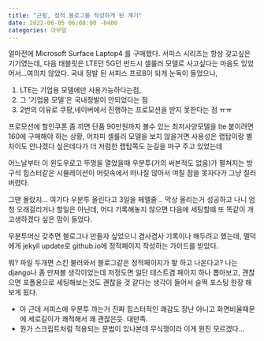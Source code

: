 ```yaml
---
title: "근황, 정적 블로그를 작성하게 된 계기"
date: 2022-06-05 06:08:00 -0400
categories: 아무말
---
```

얼마전에 Microsoft Surface Laptop4 를 구매했다.
서피스 시리즈는 항상 갖고싶은 기기였는데, 다음 태블릿은 LTE던 5G던 반드시 셀룰러 모델로 사고싶다는 마음도 있었어서...여의치 않았다.
국내 정발 된 서피스 프로8이 되게 눈독이 들었으나, 

 1. LTE는 기업용 모델에만 사용가능하다는점, 
 2. 그 '기업용 모델'은 국내정발이 안되었다는 점
 3. 2번의 이유로 쿠팡,네이버에서 진행하는 프로모션을 받지 못한다는 점 ㅠㅠ

프로모션에 할인쿠폰 좀 끼면 단품 90만원까지 볼수 있는 최저사양모델을 lte 붙이려면 160에 구매해야 하는 상황, 어차피 셀룰러 모델을 보지 않을거면 사용성은 랩탑이랑 별차이도 안나겠다 싶은데다가 더  저렴한 랩탑쪽도 눈길을 마구 주고 있었는데

어느날부터 이 윈도우로고 뚜껑을 열었을때 우분투(거의 써본적도 없음)가 펼쳐지는 방구석 힙스터같은 시뮬레이션이 머릿속에서 떠나질 않아서 며칠 잠을 못자다가 그냥 질러버렸다.

그땐 몰랐지... 여기다 우분투 올린다고 3일을 헤멜줄...
막상 올리는거 성공하고 나니 엄청 오래걸리거나 할일은 아닌데, 어디 기록해놓지 않으면 다음에 세팅할떄 또 똑같이 개고생하겠다 싶은 맘이 들었다.

우분투머신 갖추면 블로그나 만들자 싶었으니 겸사겸사 기록이나 해두려고 했는데, 멜덕에게 jekyll update로 github.io에 정적페이지 작성하는 가이드를 받았다.

뭐? 파일 두개면 스킨 불러와서 블로그같은 정적페이지가 뙇 하고 나온다고? 나는 django나 좀 만져볼 생각이었는데 저정도면 일단 테스트겸 페이지 하나 뽑아보고, 괜찮으면 포폴용으로 세팅해보는것도 괜찮을 것 같다는 생각이 들어서 슬쩍 포스팅 한장 해보게 됬다.

- 아 근데 서피스에 우분투 까는거 진짜 힙스터적인 쾌감도 장난 아니고 화면비율때문에 세로길이가 쾌적해서 꽤 괜찮은듯. 대만족.
- 뭔가 스크립트처럼 적용되는 문법이 있나본데 무식쟁이라 이게 뭔진 모르겠다...
